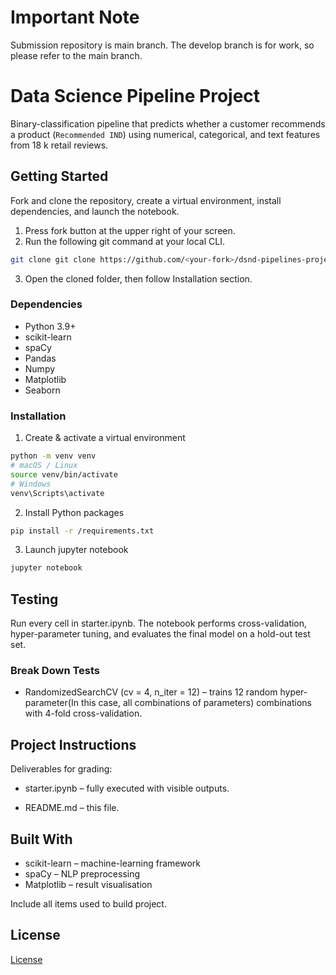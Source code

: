 # Important Note
Submission repository is main branch. The develop branch is for work, so please refer to the main branch.

# Data Science Pipeline Project

Binary-classification pipeline that predicts whether a customer recommends a
product (`Recommended IND`) using numerical, categorical, and text features
from 18 k retail reviews.

## Getting Started

Fork and clone the repository, create a virtual environment, install dependencies, and
launch the notebook.
1. Press fork button at the upper right of your screen.
2. Run the following git command at your local CLI.
```bash
git clone git clone https://github.com/<your-fork>/dsnd-pipelines-project.git
```
3. Open the cloned folder, then follow Installation section.

### Dependencies

- Python 3.9+
- scikit-learn
- spaCy
- Pandas
- Numpy
- Matplotlib
- Seaborn

### Installation

1. Create & activate a virtual environment
```bash
python -m venv venv
# macOS / Linux
source venv/bin/activate
# Windows
venv\Scripts\activate
```

2. Install Python packages
```bash
pip install -r /requirements.txt
```

3. Launch jupyter notebook
```bash
jupyter notebook
```

## Testing

Run every cell in starter.ipynb.
The notebook performs cross-validation, hyper-parameter tuning, and evaluates
the final model on a hold-out test set.

### Break Down Tests

- RandomizedSearchCV (cv = 4, n_iter = 12) – trains 12 random hyper-parameter(In this case, all combinations of parameters) combinations with 4-fold cross-validation.

## Project Instructions

Deliverables for grading:

- starter.ipynb – fully executed with visible outputs.

- README.md – this file.

## Built With

- scikit-learn – machine-learning framework
- spaCy – NLP preprocessing
- Matplotlib – result visualisation

Include all items used to build project.

## License

[License](LICENSE.txt)
